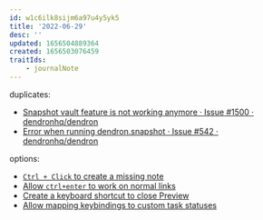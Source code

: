 ```yaml
---
id: w1c6ilk8sijm6a97u4y5yk5
title: '2022-06-29'
desc: ''
updated: 1656504889364
created: 1656503076459
traitIds:
    - journalNote
---
```


duplicates:

-   [Snapshot vault feature is not working anymore · Issue #1500 · dendronhq/dendron](https://github.com/dendronhq/dendron/issues/1500)
-   [Error when running dendron.snapshot · Issue #542 · dendronhq/dendron](https://github.com/dendronhq/dendron/issues/542)

options:

-   [`Ctrl + Click` to create a missing note](https://github.com/dendronhq/dendron/issues/1014)
-   [Allow `ctrl+enter` to work on normal links](https://github.com/dendronhq/dendron/issues/2670)
-   [Create a keyboard shortcut to close Preview](https://github.com/dendronhq/dendron/issues/1438)
-   [Allow mapping keybindings to custom task statuses](https://github.com/dendronhq/dendron/issues/2643)
